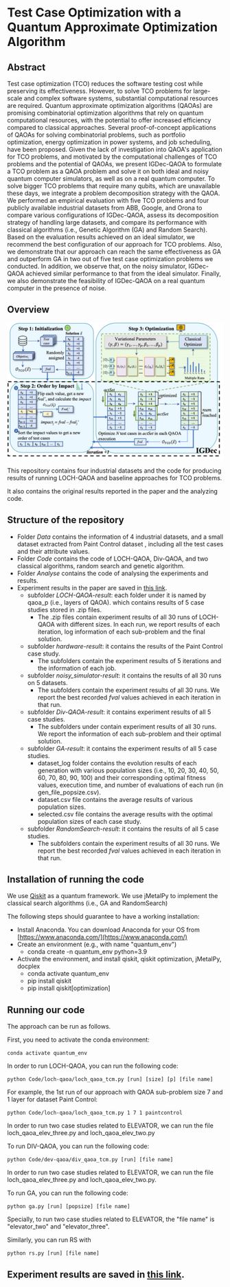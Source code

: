 # Test Case Optimization with a Quantum Approximate Optimization Algorithm

## Abstract
Test case optimization (TCO) reduces the software testing cost while preserving its effectiveness. However, to solve TCO problems for large-scale and complex software systems, substantial computational resources are required. Quantum approximate optimization algorithms (QAOAs) are promising combinatorial optimization algorithms that rely on quantum computational resources, with the potential to offer increased efficiency compared to classical approaches. Several proof-of-concept applications of QAOAs for solving combinatorial problems, such as portfolio optimization, energy optimization in power systems, and job scheduling, have been proposed. Given the lack of investigation into QAOA's application for TCO problems, and motivated by the computational challenges of TCO problems and the potential of QAOAs, we present IGDec-QAOA to formulate a TCO problem as a QAOA problem and solve it on both ideal and noisy quantum computer simulators, as well as on a real quantum computer. To solve bigger TCO problems that require many qubits, which are unavailable these days, we integrate a problem decomposition strategy with the QAOA. We performed an empirical evaluation with five TCO problems and four publicly available industrial datasets from ABB, Google, and Orona to compare various configurations of IGDec-QAOA, assess its decomposition strategy of handling large datasets, and compare its performance with classical algorithms (i.e., Genetic Algorithm (GA) and Random Search). Based on the evaluation results achieved on an ideal simulator, we recommend the best configuration of our approach for TCO problems. Also, we demonstrate that our approach can reach the same effectiveness as GA and outperform GA in two out of five test case optimization problems we conducted. In addition, we observe that, on the noisy simulator, IGDec-QAOA achieved similar performance to that from the ideal simulator. Finally, we also demonstrate the feasibility of IGDec-QAOA on a real quantum computer in the presence of noise.

## Overview
<img src="image/overview.png" width="800">

This repository contains four industrial datasets and the code for producing results of running LOCH-QAOA and baseline approaches for TCO problems.

It also contains the original results reported in the paper and the analyzing code.

## Structure of the repository

* Folder *Data* contains the information of 4 industrial datasets, and a small dataset extracted from Paint Control dataset , including all the test cases and their attribute values.
* Folder *Code* contains the code of LOCH-QAOA, Div-QAOA, and two classical algorithms, random search and genetic algorithm.
* Folder *Analyse* contains the code of analysing the experiments and results.
* Experiment results in the paper are saved in [this link](https://drive.google.com/drive/folders/1zvqdwVx5RZeVq1ljI7EoywKN5bWV9BI7?usp=drive_link).
    * subfolder *LOCH-QAOA-result*: each folder under it is named by qaoa_p (i.e., layers of QAOA). which contains results of 5 case studies stored in .zip files. 
      * The .zip files contain experiment results of all 30 runs of LOCH-QAOA with different sizes. In each run, we report results of each iteration, log information of each sub-problem and the final solution.
    * subfolder *hardware-result*: it contains the results of the Paint Control case study.
      * The subfolders contain the experiment results of 5 iterations and the information of each job. 
    * subfolder *noisy_simulator-result*: it contains the results of all 30 runs on 5 datasets.
      * The subfolders contain the experiment results of all 30 runs. We report the best recorded *fval* values achieved in each iteration in that run.
    * subfolder *Div-QAOA-result*: it contains experiment results of all 5 case studies. 
      * The subfolders under contain experiment results of all 30 runs. We report the information of each sub-problem and their optimal solution.
    * subfolder *GA-result*: it contains the experiment results of all 5 case studies. 
      * dataset_log folder contains the evolution results of each generation with various population sizes (i.e., 10, 20, 30, 40, 50, 60, 70, 80, 90, 100) and their corresponding optimal fitness values, execution time, and number of evaluations of each run (in gen_file_popsize.csv).
      * dataset.csv file contains the average results of various population sizes.
      * selected.csv file contains the average results with the optimal population sizes of each case study.
    * subfolder *RandomSearch-result*: it contains the results of all 5 case studies.
      * The subfolders contain the experiment results of all 30 runs. We report the best recorded *fval* values achieved in each iteration in that run.


## Installation of running the code
We use [Qiskit](https://qiskit.org/) as a quantum framework. We use jMetalPy to implement the classical search algorithms (i.e., GA and RandomSearch)

The following steps should guarantee to have a working installation:
* Install Anaconda. You can download Anaconda for your OS from [https://www.anaconda.com/](https://www.anaconda.com/)
* Create an environment (e.g., with name "quantum_env")
    * conda create -n quantum_env python=3.9
* Activate the environment, and install qiskit, qiskit optimization, jMetalPy, docplex
    * conda activate quantum_env
    * pip install qiskit
    * pip install qiskit[optimization]
    
## Running our code

The approach can be run as follows.

First, you need to activate the conda environment:

```
conda activate quantum_env
```

In order to run LOCH-QAOA, you can run the following code:

```
python Code/loch-qaoa/loch_qaoa_tcm.py [run] [size] [p] [file name]
```

For example, the 1st run of our approach with QAOA sub-problem size 7 and 1 layer for dataset Paint Control:

```
python Code/loch-qaoa/loch_qaoa_tcm.py 1 7 1 paintcontrol
```

In order to run two case studies related to ELEVATOR, we can run the file loch_qaoa_elev_three.py and loch_qaoa_elev_two.py

To run DIV-QAOA, you can run the following code:

```
python Code/dev-qaoa/div_qaoa_tcm.py [run] [file name]
```
In order to run two case studies related to ELEVATOR, we can run the file loch_qaoa_elev_three.py and loch_qaoa_elev_two.py.

To run GA, you can run the following code:

```
python ga.py [run] [popsize] [file name]
```
Specially, to run two case studies related to ELEVATOR, the "file name" is "elevator_two" and "elevator_three".

Similarly, you can run RS with

```
python rs.py [run] [file name]
```

## Experiment results are saved in [this link](https://drive.google.com/drive/folders/1zvqdwVx5RZeVq1ljI7EoywKN5bWV9BI7?usp=drive_link).
